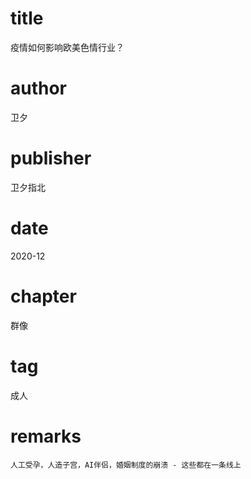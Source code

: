 # title
疫情如何影响欧美色情行业？

# author
卫夕

# publisher
卫夕指北

# date
2020-12

# chapter
群像

# tag
成人

# remarks
`人工受孕，人造子宫，AI伴侣，婚姻制度的崩溃 - 这些都在一条线上`
